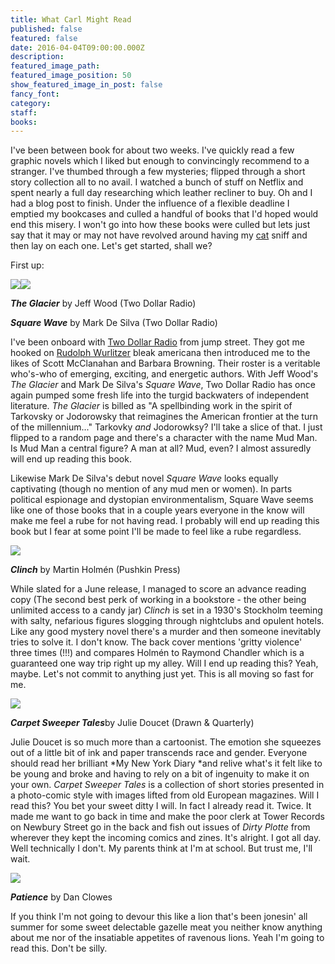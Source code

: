 ```yaml
---
title: What Carl Might Read
published: false
featured: false
date: 2016-04-04T09:00:00.000Z
description:
featured_image_path:
featured_image_position: 50
show_featured_image_in_post: false
fancy_font:
category:
staff:
books:
---
```



I've been between book for about two weeks. I've quickly read a few graphic novels which I liked but enough to convincingly recommend to a stranger. I've thumbed through a few mysteries; flipped through a short story collection all to no avail. I watched a bunch of stuff on Netflix and spent nearly a full day researching which leather recliner to buy. Oh and I had a blog post to finish. Under the influence of a flexible deadline I emptied my bookcases and culled a handful of books that I'd hoped would end this misery. I won't go into how these books were culled but lets just say that it may or may not have revolved around having my [cat](https://www.instagram.com/p/BCJ4AAwObWn/) sniff and then lay on each one. Let's get started, shall we?

First up:

![](/uploads/versions/tdr_bookcover_theglacier_7f75025a-dbea-4cc3-80c1-83ff5400d103_grande---x----443-600x---.png)![](/uploads/versions/tdr_bookcover_squarewave_grande---x----443-600x---.png)

***The Glacier*** by Jeff Wood (Two Dollar Radio)

***Square Wave*** by Mark De Silva (Two Dollar Radio)

I've been onboard with [Two Dollar Radio](http://twodollarradio.com) from jump street. They got me hooked on [Rudolph Wurlitzer](http://www.latimes.com/entertainment/la-ca-rudolph-wurlitzer15-2009nov15-story.html) bleak americana then introduced me to the likes of Scott McClanahan and Barbara Browning. Their roster is a veritable who's-who of emerging, exciting, and energetic authors. With Jeff Wood's *The Glacier* and Mark De Silva's *Square Wave*, Two Dollar Radio has once again pumped some fresh life into the turgid backwaters of independent literature.&nbsp;*The Glacier* is billed as "A spellbinding work in the spirit of Tarkovsky or Jodorowsky that reimagines the American frontier at the turn of the millennium..." Tarkovky *and* Jodorowksy? I'll take a slice of that. I just flipped to a random page and there's a character with the name Mud Man. Is Mud Man a central figure? A man at all? Mud, even? I almost assuredly will end up reading this book.&nbsp;

Likewise Mark De Silva's debut novel *Square Wave* looks equally captivating (though no mention of any mud men or women). In parts political espionage and dystopian environmentalism, Square Wave seems like one of those books that in a couple years everyone in the know will make me feel a rube for not having read. I probably will end up reading this book but I fear at some point I'll be made to feel like a rube regardless.&nbsp;

![](/uploads/versions/clinch_english---x----326-500x---.jpg)

***Clinch*** by Martin Holm&eacute;n (Pushkin Press)

While slated for a June release, I managed to score an advance reading copy (The second best perk of working in a bookstore - the other being unlimited access to a candy jar) *Clinch* is set in a 1930's Stockholm teeming with salty, nefarious figures slogging through nightclubs and opulent hotels. Like any good mystery novel there's a murder and then someone inevitably tries to solve it. I don't know. The back cover mentions 'gritty violence' three times (!!!) and compares Holm&eacute;n to Raymond Chandler which is a guaranteed one way trip right up my alley. Will I end up reading this? Yeah, maybe. Let's not commit to anything just yet. This is all moving so fast for me. &nbsp;&nbsp;

![](/uploads/versions/carpetsweepertales---x----1826-2144x---.jpg)

***Carpet Sweeper Tales***by Julie Doucet (Drawn & Quarterly)&nbsp;

Julie Doucet is so much more than a cartoonist. The emotion she squeezes out of a little bit of ink and paper transcends race and gender. Everyone should read her brilliant *My New York Diary&nbsp;*and relive what's it felt like to be young and broke and having to rely on a bit of ingenuity to make it on your own. *Carpet Sweeper Tales* is a collection of short stories presented in a photo-comic style with images lifted from old European magazines. Will I read this? You bet your sweet ditty I will. In fact I already read it. Twice. It made me want to go back in time and make the poor clerk at Tower Records on Newbury Street go in the back and fish out issues of *Dirty Plotte* from wherever they kept the incoming comics and zines. It's alright. I got all day. Well technically I don't. My parents think at I'm at school. But trust me, I'll wait.&nbsp;

![](/uploads/versions/patience_fc_colors-&#40;1&#41;---x----1160-1500x---.png)

***Patience*** by Dan Clowes&nbsp;

If you think I'm not going to devour this like a lion that's been jonesin' all summer for some sweet delectable gazelle meat you neither know anything about me nor of the insatiable appetites of ravenous lions. Yeah I'm going to read this. Don't be silly.&nbsp;

&nbsp;

&nbsp;

&nbsp;

&nbsp;

&nbsp;

&nbsp;